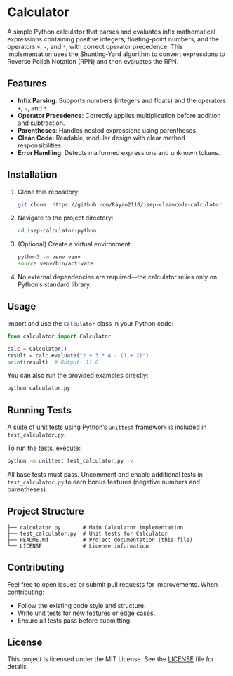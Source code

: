 # Calculator

A simple Python calculator that parses and evaluates infix mathematical expressions containing positive integers, floating-point numbers, and the operators `+`, `-`, and `*`, with correct operator precedence. This implementation uses the Shunting‑Yard algorithm to convert expressions to Reverse Polish Notation (RPN) and then evaluates the RPN.

## Features

* **Infix Parsing**: Supports numbers (integers and floats) and the operators `+`, `-`, and `*`.
* **Operator Precedence**: Correctly applies multiplication before addition and subtraction.
* **Parentheses**: Handles nested expressions using parentheses.
* **Clean Code**: Readable, modular design with clear method responsibilities.
* **Error Handling**: Detects malformed expressions and unknown tokens.

## Installation

1. Clone this repository:

   ```bash
   git clone  https://github.com/Rayan2110/isep-cleancode-calculator
   ```
2. Navigate to the project directory:

   ```bash
   cd isep-calculator-python
   ```
3. (Optional) Create a virtual environment:

   ```bash
   python3 -m venv venv
   source venv/bin/activate
   ```
4. No external dependencies are required—the calculator relies only on Python’s standard library.

## Usage

Import and use the `Calculator` class in your Python code:

```python
from calculator import Calculator

calc = Calculator()
result = calc.evaluate("2 + 3 * 4 - (1 + 2)")
print(result)  # Output: 11.0
```

You can also run the provided examples directly:

```bash
python calculator.py
```

## Running Tests

A suite of unit tests using Python’s `unittest` framework is included in `test_calculator.py`.

To run the tests, execute:

```bash
python -m unittest test_calculator.py -v
```

All base tests must pass. Uncomment and enable additional tests in `test_calculator.py` to earn bonus features (negative numbers and parentheses).

## Project Structure

```
├── calculator.py       # Main Calculator implementation
├── test_calculator.py  # Unit tests for Calculator
├── README.md           # Project documentation (this file)
└── LICENSE             # License information
```

## Contributing

Feel free to open issues or submit pull requests for improvements. When contributing:

* Follow the existing code style and structure.
* Write unit tests for new features or edge cases.
* Ensure all tests pass before submitting.

## License

This project is licensed under the MIT License. See the [LICENSE](LICENSE) file for details.
